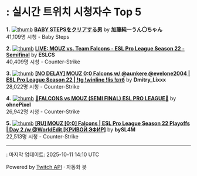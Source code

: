 # : 실시간 트위치 시청자수 Top 5

**1.** [![thumb](https://static-cdn.jtvnw.net/previews-ttv/live_user_kato_junichi0817-320x180.jpg)](https://twitch.tv/加藤純一うん〇ちゃん)
**[BABY STEPSをクリアする男](https://twitch.tv/加藤純一うん〇ちゃん)** by **加藤純一うん〇ちゃん**<br>41,109명 시청  - Baby Steps

**2.** [![thumb](https://static-cdn.jtvnw.net/previews-ttv/live_user_eslcs-320x180.jpg)](https://twitch.tv/ESLCS)
**[LIVE: MOUZ vs. Team Falcons - ESL Pro League Season 22 - Semifinal](https://twitch.tv/ESLCS)** by **ESLCS**<br>40,409명 시청  - Counter-Strike

**3.** [![thumb](https://static-cdn.jtvnw.net/previews-ttv/live_user_dmitry_lixxx-320x180.jpg)](https://twitch.tv/Dmitry_Lixxx)
**[[NO DELAY] MOUZ 0:0 Falcons w/ @aunkere @evelone2004 | ESL Pro League Season 22 | !tg !winline !lis !втб](https://twitch.tv/Dmitry_Lixxx)** by **Dmitry_Lixxx**<br>28,022명 시청  - Counter-Strike

**4.** [![thumb](https://static-cdn.jtvnw.net/previews-ttv/live_user_ohnepixel-320x180.jpg)](https://twitch.tv/ohnePixel)
**[🔴FALCONS vs MOUZ (SEMI FINAL) ESL PRO LEAGUE🔴](https://twitch.tv/ohnePixel)** by **ohnePixel**<br>26,942명 시청  - Counter-Strike

**5.** [![thumb](https://static-cdn.jtvnw.net/previews-ttv/live_user_bysl4m-320x180.jpg)](https://twitch.tv/bySL4M)
**[[RU] MOUZ [0:0] Falcons | ESL Pro League Season 22 Playoffs | Day 2 /w @WorldEdit  [КРИВОЙ ЭФИР]](https://twitch.tv/bySL4M)** by **bySL4M**<br>22,513명 시청  - Counter-Strike


---
: 마지막 업데이트: 2025-10-11 14:10 UTC

Powered by [Twitch API](https://dev.twitch.tv/docs/api/reference) · 자동화 봇